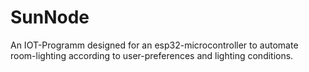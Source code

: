 # SunNode
An IOT-Programm designed for an esp32-microcontroller to automate room-lighting according to user-preferences and lighting conditions.
